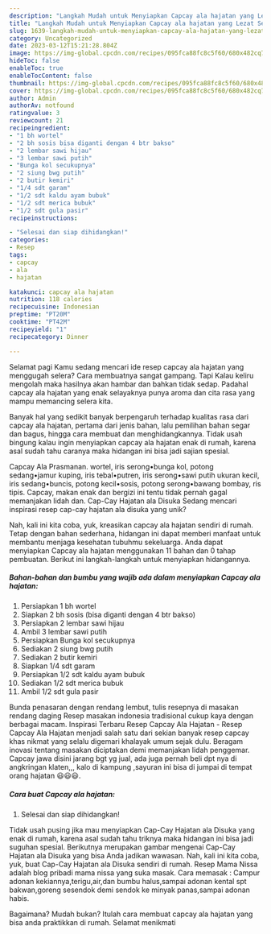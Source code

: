 ```yaml
---
description: "Langkah Mudah untuk Menyiapkan Capcay ala hajatan yang Lezat Sekali"
title: "Langkah Mudah untuk Menyiapkan Capcay ala hajatan yang Lezat Sekali"
slug: 1639-langkah-mudah-untuk-menyiapkan-capcay-ala-hajatan-yang-lezat-sekali
category: Uncategorized
date: 2023-03-12T15:21:28.804Z
image: https://img-global.cpcdn.com/recipes/095fca88fc8c5f60/680x482cq70/capcay-ala-hajatan-foto-resep-utama.jpg
hideToc: false
enableToc: true
enableTocContent: false
thumbnail: https://img-global.cpcdn.com/recipes/095fca88fc8c5f60/680x482cq70/capcay-ala-hajatan-foto-resep-utama.jpg
cover: https://img-global.cpcdn.com/recipes/095fca88fc8c5f60/680x482cq70/capcay-ala-hajatan-foto-resep-utama.jpg
author: Admin
authorAv: notfound
ratingvalue: 3
reviewcount: 21
recipeingredient:
- "1 bh wortel"
- "2 bh sosis bisa diganti dengan 4 btr bakso"
- "2 lembar sawi hijau"
- "3 lembar sawi putih"
- "Bunga kol secukupnya"
- "2 siung bwg putih"
- "2 butir kemiri"
- "1/4 sdt garam"
- "1/2 sdt kaldu ayam bubuk"
- "1/2 sdt merica bubuk"
- "1/2 sdt gula pasir"
recipeinstructions:

- "Selesai dan siap dihidangkan!"
categories:
- Resep
tags:
- capcay
- ala
- hajatan

katakunci: capcay ala hajatan 
nutrition: 118 calories
recipecuisine: Indonesian
preptime: "PT20M"
cooktime: "PT42M"
recipeyield: "1"
recipecategory: Dinner

---
```



Selamat pagi Kamu sedang mencari ide resep capcay ala hajatan yang menggugah selera? Cara membuatnya sangat gampang. Tapi Kalau keliru mengolah maka hasilnya akan hambar dan bahkan tidak sedap. Padahal capcay ala hajatan yang enak selayaknya punya aroma dan cita rasa yang mampu memancing selera kita.


Banyak hal yang sedikit banyak berpengaruh terhadap kualitas rasa dari capcay ala hajatan, pertama dari jenis bahan, lalu pemilihan bahan segar dan bagus, hingga cara membuat dan menghidangkannya. Tidak usah bingung kalau ingin menyiapkan capcay ala hajatan enak di rumah, karena asal sudah tahu caranya maka hidangan ini bisa jadi sajian spesial.

Capcay Ala Prasmanan. wortel, iris serong•bunga kol, potong sedang•jamur kuping, iris tebal•putren, iris serong•sawi putih ukuran kecil, iris sedang•buncis, potong kecil•sosis, potong serong•bawang bombay, ris tipis. Capcay, makan enak dan bergizi ini tentu tidak pernah gagal memanjakan lidah dan. Cap-Cay Hajatan ala Disuka Sedang mencari inspirasi resep cap-cay hajatan ala disuka yang unik?


Nah, kali ini kita coba, yuk, kreasikan capcay ala hajatan sendiri di rumah. Tetap dengan bahan sederhana, hidangan ini dapat memberi manfaat untuk membantu menjaga kesehatan tubuhmu sekeluarga. Anda dapat menyiapkan Capcay ala hajatan menggunakan 11 bahan dan 0 tahap pembuatan. Berikut ini langkah-langkah untuk menyiapkan hidangannya.

<!--inarticleads1-->

##### Bahan-bahan dan bumbu yang wajib ada dalam menyiapkan Capcay ala hajatan:

1. Persiapkan 1 bh wortel
1. Siapkan 2 bh sosis (bisa diganti dengan 4 btr bakso)
1. Persiapkan 2 lembar sawi hijau
1. Ambil 3 lembar sawi putih
1. Persiapkan Bunga kol secukupnya
1. Sediakan 2 siung bwg putih
1. Sediakan 2 butir kemiri
1. Siapkan 1/4 sdt garam
1. Persiapkan 1/2 sdt kaldu ayam bubuk
1. Sediakan 1/2 sdt merica bubuk
1. Ambil 1/2 sdt gula pasir


Bunda penasaran dengan rendang lembut, tulis resepnya di masakan rendang daging Resep masakan indonesia tradisional cukup kaya dengan berbagai macam. Inspirasi Terbaru Resep Capcay Ala Hajatan - Resep Capcay Ala Hajatan menjadi salah satu dari sekian banyak resep capcay khas nikmat yang selalu digemari khalayak umum sejak dulu. Beragam inovasi tentang masakan diciptakan demi memanjakan lidah penggemar. Capcay jawa disini jarang bgt yg jual, ada juga pernah beli dpt nya di angkringan klaten,,, kalo di kampung ,sayuran ini bisa di jumpai di tempat orang hajatan 😃😃😃. 

<!--inarticleads2-->

##### Cara buat Capcay ala hajatan:


1. Selesai dan siap dihidangkan!

Tidak usah pusing jika mau menyiapkan Cap-Cay Hajatan ala Disuka yang enak di rumah, karena asal sudah tahu triknya maka hidangan ini bisa jadi suguhan spesial. Berikutnya merupakan gambar mengenai Cap-Cay Hajatan ala Disuka yang bisa Anda jadikan wawasan. Nah, kali ini kita coba, yuk, buat Cap-Cay Hajatan ala Disuka sendiri di rumah. Resep Mama Nissa adalah blog pribadi mama nissa yang suka masak. Cara memasak : Campur adonan kekiannya,terigu,air,dan bumbu halus,sampai adonan kental spt bakwan,goreng sesendok demi sendok ke minyak panas,sampai adonan habis. 

Bagaimana? Mudah bukan? Itulah cara membuat capcay ala hajatan yang bisa anda praktikkan di rumah. Selamat menikmati
